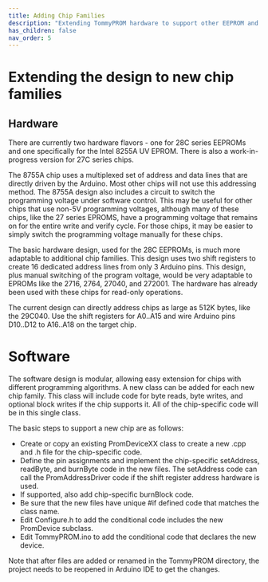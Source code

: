 ```yaml
---
title: Adding Chip Families
description: "Extending TommyPROM hardware to support other EEPROM and EPROM chips"
has_children: false
nav_order: 5
---
```


# Extending the design to new chip families

## Hardware

There are currently two hardware flavors - one for 28C series EEPROMs and one specifically
for the Intel 8255A UV EPROM. There is also a work-in-progress version for 27C series
chips.

The 8755A chip uses a multiplexed set of address and data lines that are directly driven
by the Arduino. Most other chips will not use this addressing method. The 8755A design
also includes a circuit to switch the programming voltage under software control.  This
may be useful for other chips that use non-5V programming voltages, although many of these
chips, like the 27 series EPROMS, have a programming voltage that remains on for the
entire write and verify cycle. For those chips, it may be easier to simply switch the
programming voltage manually for these chips.

The basic hardware design, used for the 28C EEPROMs, is much more adaptable to additional
chip families. This design uses two shift registers to create 16 dedicated address lines
from only 3 Arduino pins. This design, plus manual switching of the program voltage, would
be very adaptable to EPROMs like the 2716, 2764, 27040, and 272001. The hardware has
already been used with these chips for read-only operations.

The current design can directly address chips as large as 512K bytes, like the 29C040.
Use the shift registers for A0..A15 and wire Arduino pins D10..D12 to A16..A18 on the
target chip.

# Software

The software design is modular, allowing easy extension for chips with different
programming algorithms.  A new class can be added for each new chip family. This class
will include code for byte reads, byte writes, and optional block writes if the chip
supports it.  All of the chip-specific code will be in this single class.

The basic steps to support a new chip are as follows:
* Create or copy an existing PromDeviceXX class to create a new .cpp and .h file for the
chip-specific code.
* Define the pin assignments and implement the chip-specific setAddress, readByte, and
burnByte code in the new files. The setAddress code can call the PromAddressDriver code if
the shift register address hardware is used.
* If supported, also add chip-specific burnBlock code.
* Be sure that the new files have unique #if defined code that matches the class name.
* Edit Configure.h to add the conditional code includes the new PromDevice subclass.
* Edit TommyPROM.ino to add the conditional code that declares the new device.

Note that after files are added or renamed in the TommyPROM directory, the project needs
to be reopened in Arduino IDE to get the changes.

